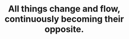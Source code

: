 ---
title: All things change and flow, continuously becoming their opposite.
tags: daoism motion opposites nondual
---